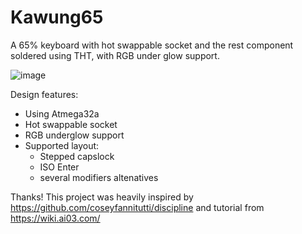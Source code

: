 # Kawung65
A 65% keyboard with hot swappable socket and the rest component soldered using THT, with RGB under glow support.

![image](https://user-images.githubusercontent.com/72374465/155692957-9cb3b82f-adf3-48db-9e58-34f704a0f117.png)

Design features:
* Using Atmega32a
* Hot swappable socket
* RGB underglow support
* Supported layout:
  * Stepped capslock
  * ISO Enter
  * several modifiers altenatives

Thanks!
This project was heavily inspired by https://github.com/coseyfannitutti/discipline and tutorial from https://wiki.ai03.com/
